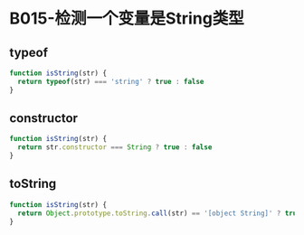 
# B015-检测一个变量是String类型

## typeof
```js
function isString(str) {
  return typeof(str) === 'string' ? true : false
} 
```

## constructor
```js
function isString(str) {
  return str.constructor === String ? true : false
}
```

## toString
```js
function isString(str) {
  return Object.prototype.toString.call(str) == '[object String]' ? true: false
}

```

